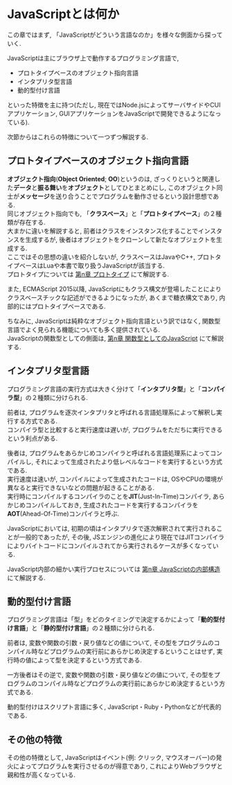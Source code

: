 # JavaScriptとは何か
この章ではまず, 「JavaScriptがどういう言語なのか」を様々な側面から探っていく.

JavaScriptは主にブラウザ上で動作するプログラミング言語で,

- プロトタイプベースのオブジェクト指向言語
- インタプリタ型言語
- 動的型付け言語

といった特徴を主に持つ(ただし, 現在ではNode.jsによってサーバサイドやCUIアプリケーション, GUIアプリケーションをJavaScriptで開発できるようになっている).

次節からはこれらの特徴について一つずつ解説する.

## プロトタイプベースのオブジェクト指向言語
**オブジェクト指向**(**Object Oriented**; **OO**)というのは, ざっくりというと関連した**データ**と**振る舞い**を**オブジェクト**としてひとまとめにし, このオブジェクト同士が**メッセージ**を送り合うことでプログラムを動作させるという設計思想である.  
同じオブジェクト指向でも, 「**クラスベース**」と「**プロトタイプベース**」の２種類が存在する.  
大まかに違いを解説すると, 前者はクラスをインスタンス化することでインスタンスを生成するが, 後者はオブジェクトをクローンして新たなオブジェクトを生成する.  
ここではその思想の違いを紹介しないが, クラスベースはJavaやC++, プロトタイプベースはLuaや本書で取り扱うJavaScriptが該当する.  
プロトタイプについては [第n章 プロトタイプ]() にて解説する.

また, ECMAScript 2015以降, JavaScriptにもクラス構文が登場したことによりクラスベースチックな記述ができるようになったが, あくまで糖衣構文であり, 内部的にはプロトタイプベースである.

ちなみに, JavaScriptは純粋なオブジェクト指向言語という訳ではなく, 関数型言語でよく見られる機能についても多く提供されている.  
JavaScriptの関数型としての側面は, [第n章 関数型としてのJavaScript]() にて解説する.

## インタプリタ型言語
プログラミング言語の実行方式は大きく分けて「**インタプリタ型**」と「**コンパイラ型**」の２種類に分けられる.

前者は, プログラムを逐次インタプリタと呼ばれる言語処理系によって解釈し実行する方式である.  
コンパイラ型と比較すると実行速度は遅いが, プログラムをただちに実行できるという利点がある.

後者は, プログラムをあらかじめコンパイラと呼ばれる言語処理系によってコンパイルし, それによって生成されたより低レベルなコードを実行するという方式である.  
実行速度は速いが, コンパイルによって生成されたコードは, OSやCPUの環境が異なると実行できないなどの問題が起きることがある.  
実行時にコンパイルするコンパイラのことを**JIT**(Just-In-Time)コンパイラ, あらかじめコンパイルしておき, 生成されたコードを実行するコンパイラを**AOT**(Ahead-Of-Time)コンパイラと呼ぶ.

JavaScriptにおいては, 初期の頃はインタプリタで逐次解釈されて実行されることが一般的であったが, その後, JSエンジンの進化により現在ではJITコンパイラによりバイトコードにコンパイルされてから実行されるケースが多くなっている.

JavaScript内部の細かい実行プロセスについては [第n章 JavaScriptの内部構造]() にて解説する.

## 動的型付け言語
プログラミング言語は「型」をどのタイミングで決定するかによって「**動的型付け言語**」と「**静的型付け言語**」の２種類に分けられる.

前者は, 変数や関数の引数・戻り値などの値について, その型をプログラムのコンパイル時などプログラムの実行前にあらかじめ決定するということはせず, 実行時の値によって型を決定するという方式である.

一方後者はその逆で, 変数や関数の引数・戻り値などの値について, その型をプログラムのコンパイル時などプログラムの実行前にあらかじめ決定するという方式である.

動的型付けはスクリプト言語に多く, JavaScript・Ruby・Pythonなどが代表的である.

## その他の特徴
その他の特徴として, JavaScriptはイベント(例: クリック, マウスオーバー)の発火によってプログラムを実行させるのが得意であり, これによりWebブラウザと親和性が高くなっている.
